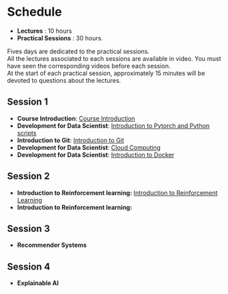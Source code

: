 # Schedule

* **Lectures** : 10 hours
* **Practical Sessions** : 30 hours.

Fives days are dedicated to the practical sessions.  
All the lectures associated to each sessions are available in video.  You must have seen the corresponding videos before each session.  
At the start of each practical session, approximately 15 minutes will be devoted to questions about the lectures.  

        


## Session 1
<!-- ## Session 1 - 18/10/2021
###### (8h30-11h45 & 13h00-15h00) -->
   - **Course Introduction**: [Course Introduction](introduction.md)
   - **Development for Data Scientist**: [Introduction to Pytorch and Python scripts](dev.md)
   - **Introduction to Git**: [Introduction to Git](git_intro.md)
   - **Development for Data Scientist**: [Cloud Computing](cloud_computing.md)
   - **Development for Data Scientist**: [Introduction to Docker](docker.md)
        

## Session 2
   * **Introduction to Reinforcement learning:** [Introduction to Reinforcement Learning](rl.md)
   * **Introduction to Reinforcement learning:**
<!-- ## Session 2 - 15/11/2021
###### (8h30-11h45 & 13h00-15h00) -->
   
   

## Session 3
<!-- ## Session 3 - 29/11/2021
###### (8h30-11h45 & 13h00-15h00) -->
   
   <!-- * **Recommender Systems**: [Introduction to Recommender systems](rec_sys.md) -->
   * **Recommender Systems**

## Session 4
<!-- * **Explainable AI**: [Interpretability in Machine Learning](interpretability.md) -->
* **Explainable AI**

   